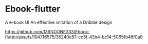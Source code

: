 # Ebook-flutter
A e-book UI 
An effective imitation of a Dribble design

https://github.com/MRNOONE333/Ebook-flutter/assets/104716575/35240c87-cc5f-43b4-bc14-5065fb46f0a0

